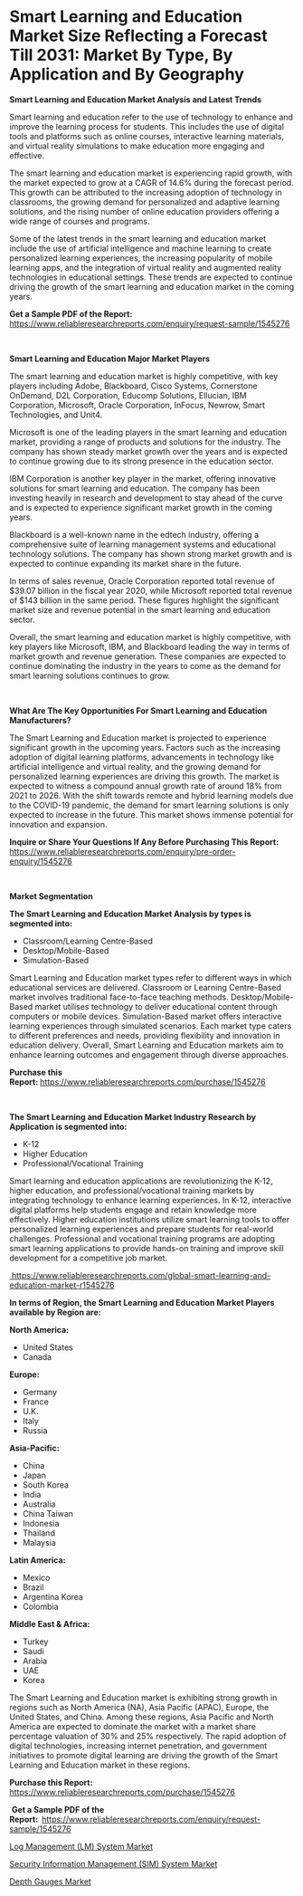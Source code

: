 <p><h1>Smart Learning and Education Market Size Reflecting a Forecast Till 2031: Market By Type, By Application and By Geography</h1></p><p><strong>Smart Learning and Education Market Analysis and Latest Trends</strong></p>
<p><p>Smart learning and education refer to the use of technology to enhance and improve the learning process for students. This includes the use of digital tools and platforms such as online courses, interactive learning materials, and virtual reality simulations to make education more engaging and effective.</p><p>The smart learning and education market is experiencing rapid growth, with the market expected to grow at a CAGR of 14.6% during the forecast period. This growth can be attributed to the increasing adoption of technology in classrooms, the growing demand for personalized and adaptive learning solutions, and the rising number of online education providers offering a wide range of courses and programs.</p><p>Some of the latest trends in the smart learning and education market include the use of artificial intelligence and machine learning to create personalized learning experiences, the increasing popularity of mobile learning apps, and the integration of virtual reality and augmented reality technologies in educational settings. These trends are expected to continue driving the growth of the smart learning and education market in the coming years.</p></p>
<p><strong>Get a Sample PDF of the Report:&nbsp;</strong> <a href="https://www.reliableresearchreports.com/enquiry/request-sample/1545276">https://www.reliableresearchreports.com/enquiry/request-sample/1545276</a></p>
<p>&nbsp;</p>
<p><strong>Smart Learning and Education Major Market Players</strong></p>
<p><p>The smart learning and education market is highly competitive, with key players including Adobe, Blackboard, Cisco Systems, Cornerstone OnDemand, D2L Corporation, Educomp Solutions, Ellucian, IBM Corporation, Microsoft, Oracle Corporation, InFocus, Newrow, Smart Technologies, and Unit4.</p><p>Microsoft is one of the leading players in the smart learning and education market, providing a range of products and solutions for the industry. The company has shown steady market growth over the years and is expected to continue growing due to its strong presence in the education sector.</p><p>IBM Corporation is another key player in the market, offering innovative solutions for smart learning and education. The company has been investing heavily in research and development to stay ahead of the curve and is expected to experience significant market growth in the coming years.</p><p>Blackboard is a well-known name in the edtech industry, offering a comprehensive suite of learning management systems and educational technology solutions. The company has shown strong market growth and is expected to continue expanding its market share in the future.</p><p>In terms of sales revenue, Oracle Corporation reported total revenue of $39.07 billion in the fiscal year 2020, while Microsoft reported total revenue of $143 billion in the same period. These figures highlight the significant market size and revenue potential in the smart learning and education sector.</p><p>Overall, the smart learning and education market is highly competitive, with key players like Microsoft, IBM, and Blackboard leading the way in terms of market growth and revenue generation. These companies are expected to continue dominating the industry in the years to come as the demand for smart learning solutions continues to grow.</p></p>
<p>&nbsp;</p>
<p><strong>What Are The Key Opportunities For Smart Learning and Education Manufacturers?</strong></p>
<p><p>The Smart Learning and Education market is projected to experience significant growth in the upcoming years. Factors such as the increasing adoption of digital learning platforms, advancements in technology like artificial intelligence and virtual reality, and the growing demand for personalized learning experiences are driving this growth. The market is expected to witness a compound annual growth rate of around 18% from 2021 to 2026. With the shift towards remote and hybrid learning models due to the COVID-19 pandemic, the demand for smart learning solutions is only expected to increase in the future. This market shows immense potential for innovation and expansion.</p></p>
<p><strong>Inquire or Share Your Questions If Any Before Purchasing This Report:</strong> <a href="https://www.reliableresearchreports.com/enquiry/pre-order-enquiry/1545276">https://www.reliableresearchreports.com/enquiry/pre-order-enquiry/1545276</a></p>
<p>&nbsp;</p>
<p><strong>Market Segmentation</strong></p>
<p><strong>The Smart Learning and Education Market Analysis by types is segmented into:</strong></p>
<p><ul><li>Classroom/Learning Centre-Based</li><li>Desktop/Mobile-Based</li><li>Simulation-Based</li></ul></p>
<p><p>Smart Learning and Education market types refer to different ways in which educational services are delivered. Classroom or Learning Centre-Based market involves traditional face-to-face teaching methods. Desktop/Mobile-Based market utilises technology to deliver educational content through computers or mobile devices. Simulation-Based market offers interactive learning experiences through simulated scenarios. Each market type caters to different preferences and needs, providing flexibility and innovation in education delivery. Overall, Smart Learning and Education markets aim to enhance learning outcomes and engagement through diverse approaches.</p></p>
<p><strong>Purchase this Report:&nbsp;</strong><a href="https://www.reliableresearchreports.com/purchase/1545276">https://www.reliableresearchreports.com/purchase/1545276</a></p>
<p>&nbsp;</p>
<p><strong>The Smart Learning and Education Market Industry Research by Application is segmented into:</strong></p>
<p><ul><li>K-12</li><li>Higher Education</li><li>Professional/Vocational Training</li></ul></p>
<p><p>Smart learning and education applications are revolutionizing the K-12, higher education, and professional/vocational training markets by integrating technology to enhance learning experiences. In K-12, interactive digital platforms help students engage and retain knowledge more effectively. Higher education institutions utilize smart learning tools to offer personalized learning experiences and prepare students for real-world challenges. Professional and vocational training programs are adopting smart learning applications to provide hands-on training and improve skill development for a competitive job market.</p></p>
<p><a href="https://www.reliableresearchreports.com/global-smart-learning-and-education-market-r1545276">&nbsp;https://www.reliableresearchreports.com/global-smart-learning-and-education-market-r1545276</a></p>
<p><strong>In terms of Region, the Smart Learning and Education Market Players available by Region are:</strong></p>
<p>
    <p> <strong> North America: </strong>
        <ul>
            <li>United States</li>
            <li>Canada</li>
        </ul>
        </p> 
    <p> <strong> Europe: </strong>
        <ul>
            <li>Germany</li>
            <li>France</li>
            <li>U.K.</li>
            <li>Italy</li>
            <li>Russia</li>
        </ul>
        </p> 
    <p> <strong> Asia-Pacific: </strong>
        <ul>
            <li>China</li>
            <li>Japan</li>
            <li>South Korea</li>
            <li>India</li>
            <li>Australia</li>
            <li>China Taiwan</li>
            <li>Indonesia</li>
            <li>Thailand</li>
            <li>Malaysia</li>
        </ul>
        </p> 
    <p> <strong> Latin America: </strong>
        <ul>
            <li>Mexico</li>
            <li>Brazil</li>
            <li>Argentina Korea</li>
            <li>Colombia</li>
        </ul>
        </p> 
    <p> <strong> Middle East & Africa: </strong>
        <ul>
            <li>Turkey</li>
            <li>Saudi</li>
            <li>Arabia</li>
            <li>UAE</li>
            <li>Korea</li>
        </ul>
    </p>
    </p>
<p><p>The Smart Learning and Education market is exhibiting strong growth in regions such as North America (NA), Asia Pacific (APAC), Europe, the United States, and China. Among these regions, Asia Pacific and North America are expected to dominate the market with a market share percentage valuation of 30% and 25% respectively. The rapid adoption of digital technologies, increasing internet penetration, and government initiatives to promote digital learning are driving the growth of the Smart Learning and Education market in these regions.</p></p>
<p><strong>Purchase this Report: </strong><a href="https://www.reliableresearchreports.com/purchase/1545276">https://www.reliableresearchreports.com/purchase/1545276</a></p>
<p>&nbsp;<strong>Get a Sample PDF of the Report:&nbsp;&nbsp;</strong><a href="https://www.reliableresearchreports.com/enquiry/request-sample/1545276">https://www.reliableresearchreports.com/enquiry/request-sample/1545276</a></p>
<p><strong></strong></p>
<p><p><a href="https://github.com/wrwgzwbr35/Market-Research-Report-List-1/blob/main/log-management-lm-system-market.md">Log Management (LM) System Market</a></p><p><a href="https://github.com/mdhefjumiah/Market-Research-Report-List-1/blob/main/security-information-management-sim-system-market.md">Security Information Management (SIM) System Market</a></p><p><a href="https://www.linkedin.com/pulse/depth-gauges-market-size-share-trends-analysis-report-end-cckhf">Depth Gauges Market</a></p></p>
